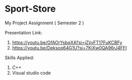 # Sport-Store
My Project Assignment ( Semester 2 )

Presentation Link:
1) https://youtu.be/GfAOrYsbqXA?si=jZjjyFT17FuKCBFy
2) https://youtu.be/Deksoq64G1U?si=7KjXw0QA96rJ4FFI

Skills Applied:
1) C++
2) Visual studio code
